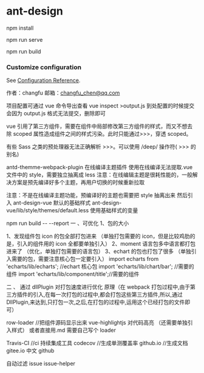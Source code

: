 # ant-design

npm install

npm run serve

npm run build

### Customize configuration

See [Configuration Reference](https://cli.vuejs.org/config/).

作者：changfu
邮箱：changfu_chen@qq.com

<!-- vue-cli技巧 -->

项目配置可通过 vue 命令导出查看
vue inspect >output.js
到处配置的时候提交 会因为 output.js 格式无法提交，删除即可

<!-- css 技巧 -->

vue 引用了第三方组件，需要在组件中局部修改第三方组件的样式，而又不想去除 scoped 属性造成组件之间的样式污染。此时只能通过>>>，穿透 scoped。

有些 Sass 之类的预处理器无法正确解析 >>>。可以使用 /deep/ 操作符( >>> 的别名)

<!-- 主题修改配置 -->

antd-themme-webpack-plugin 在线编译主题插件
使用在线编译无法提取.vue 文件中的 style，需要独立抽离成 less
注意：在线编辑主题是很耗性能的，一般解决方案是预先编译好多个主题，再用户切换的时候重新拉取

注意：不是在线编译主题功能，预编译好的主题也需要把 style 抽离出来
然后引入 ant-design-vue 默认的基础样式
ant-design-vue/lib/style/themes/default.less
使用基础样式的变量

<!-- vue 打包报告生成 -->

npm run build -- --report
一 、可优化 1、包的大小

1、发现组件包 icon 的包全部打包进来 （单独打包需要的 icon，但是比较鸡肋的是，引入的组件用的 icon 全都要单独引入）
2、moment 语言包多中语言都打包进来了 （优化，单独打包需要的语言包）
3、echart 的包也打包了很多 （单独引入需要的包，需要注意核心包一定要引入）
import echarts from 'echarts/lib/echarts'; //echart 核心包
import 'echarts/lib/chart/bar'; //需要的组件
import 'echarts/lib/component/title';//需要的组件

二 、
通过 dllPlugin 对打包速度进行优化
原理（在 webpack 打包过程中,由于第三方插件的引入,在每一次打包的过程中,都会打包这些第三方插件,所以,通过 DllPlugin,来达到,只打包一次,之后,在打包的过程中,运用这个已经打包的文件即可）

<!-- 实现代码示例 -->

row-loader //把组件源码显示出来
vue-highlightjs 对代码高亮 （还需要单独引入样式）
或者直接用.md 需要自己写个 loader

<!-- 单元测试jest -->

<!-- 持续集成 -->

Travis-CI //ci 持续集成工具
codecov //生成单测覆盖率
github.io //生成文档 gitee.io 中文 github

自动过滤 issue
issue-helper
